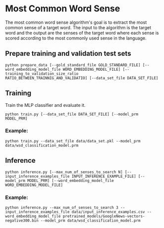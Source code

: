 # Most Common Word Sense
The most common word sense algorithm's goal is to extract the most common sense of a target word. The input to the algorithm is the target word and the output are the senses of the target word where each sense is scored according to the most commonly used sense in the language.

## Prepare training and validation test sets

`python prepare_data [--gold_standard_file GOLD_STANDARD_FILE]
       [--word_embedding_model_file WORD_EMBEDDING_MODEL_FILE]
       [--training_to_validation_size_ratio RATIO_BETWEEN_TRAINNIG_AND_VALIDATIO]
       [--data_set_file DATA_SET_FILE]`

## Training
Train the MLP classifier and evaluate it.

`python train.py [--data_set_file DATA_SET_FILE] [--model_prm MODEL_PRM]`

### Example:
`python train.py --data_set_file data/data_set.pkl
                 --model_prm data/wsd_classification_model.prm`

## Inference
`python inference.py [--max_num_of_senses_to_search N]
        [--input_inference_examples_file INPUT_INFERENCE_EXAMPLE_FILE]
        [--model_prm MODEL_PRM] [--word_embedding_model_file WORD_EMBEDDING_MODEL_FILE]`

### Example:

`python inference.py --max_num_of_senses_to_search 3
       --input_inference_examples_file data/input_inference_examples.csv
       --word_embedding_model_file pretrained_models/GoogleNews-vectors-negative300.bin
       --model_prm data/wsd_classification_model.prm`

